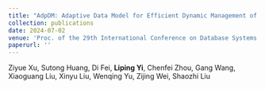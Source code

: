 ```yaml
--- 
title: "AdpDM: Adaptive Data Model for Efficient Dynamic Management of Large-Scale High-Cardinality Time-Series Databases" 
collection: publications 
date: 2024-07-02
venue: 'Proc. of the 29th International Conference on Database Systems for Advanced Applications (DASFAA)' 
paperurl: '' 
--- 
```

Ziyue Xu, Sutong Huang, Di Fei, **Liping Yi**, Chenfei Zhou, Gang Wang, Xiaoguang Liu, Xinyu Liu, Wenqing Yu, Zijing Wei, Shaozhi Liu
